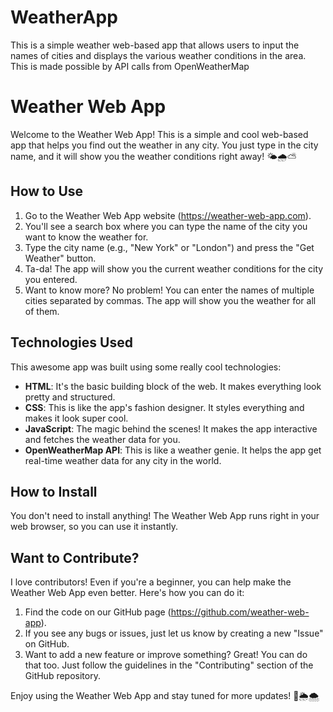# WeatherApp
This is a simple weather web-based app that allows users to input the names of cities and displays the various weather conditions in the area. This is made possible by API calls from OpenWeatherMap

# Weather Web App
Welcome to the Weather Web App! This is a simple and cool web-based app that helps you find out the weather in any city. You just type in the city name, and it will show you the weather conditions right away! 🌤️🌧️⛅

## How to Use

1. Go to the Weather Web App website (https://weather-web-app.com).
2. You'll see a search box where you can type the name of the city you want to know the weather for.
3. Type the city name (e.g., "New York" or "London") and press the "Get Weather" button.
4. Ta-da! The app will show you the current weather conditions for the city you entered.
5. Want to know more? No problem! You can enter the names of multiple cities separated by commas. The app will show you the weather for all of them.

## Technologies Used
This awesome app was built using some really cool technologies:
- **HTML**: It's the basic building block of the web. It makes everything look pretty and structured.
- **CSS**: This is like the app's fashion designer. It styles everything and makes it look super cool.
- **JavaScript**: The magic behind the scenes! It makes the app interactive and fetches the weather data for you.
- **OpenWeatherMap API**: This is like a weather genie. It helps the app get real-time weather data for any city in the world.

## How to Install
You don't need to install anything! The Weather Web App runs right in your web browser, so you can use it instantly.

## Want to Contribute?
I love contributors! Even if you're a beginner, you can help make the Weather Web App even better. Here's how you can do it:

1. Find the code on our GitHub page (https://github.com/weather-web-app).
2. If you see any bugs or issues, just let us know by creating a new "Issue" on GitHub.
3. Want to add a new feature or improve something? Great! You can do that too. Just follow the guidelines in the "Contributing" section of the GitHub repository.

Enjoy using the Weather Web App and stay tuned for more updates! 🌈🌦️🌨️
